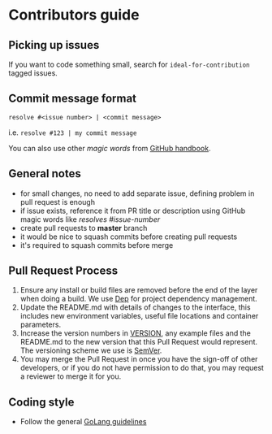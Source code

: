 # Contributors guide

## Picking up issues

If you want to code something small, search for `ideal-for-contribution` tagged issues.

## Commit message format

```
resolve #<issue number> | <commit message>
```

i.e. `resolve #123 | my commit message`

You can also use other *magic words* from [GitHub handbook](https://help.github.com/articles/closing-issues-via-commit-messages/).

## General notes

* for small changes, no need to add separate issue, defining problem in pull request is enough
* if issue exists, reference it from PR title or description using GitHub magic words like *resolves #issue-number*
* create pull requests to **master** branch
* it would be nice to squash commits before creating pull requests
* it's required to squash commits before merge

## Pull Request Process

1. Ensure any install or build files are removed before the end of the layer when doing a build. 
   We use [Dep](https://github.com/golang/dep) for project dependency management.
2. Update the README.md with details of changes to the interface, this includes new environment
   variables, useful file locations and container parameters.
3. Increase the version numbers in [VERSION](VERSION), any example files 
   and the README.md to the new version that this Pull Request would represent.
   The versioning scheme we use is [SemVer](http://semver.org/).
4. You may merge the Pull Request in once you have the sign-off of other developers, or if you
   do not have permission to do that, you may request a reviewer to merge it for you.

## Coding style

* Follow the general [GoLang guidelines](https://blog.golang.org/organizing-go-code)
